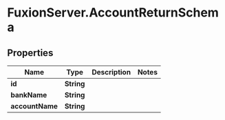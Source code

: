 # FuxionServer.AccountReturnSchema

## Properties

Name | Type | Description | Notes
------------ | ------------- | ------------- | -------------
**id** | **String** |  | 
**bankName** | **String** |  | 
**accountName** | **String** |  | 


